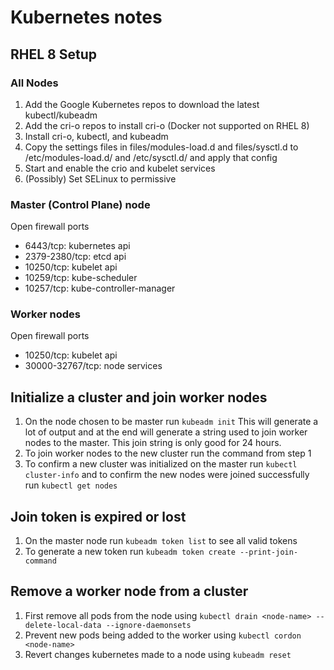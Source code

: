 # Kubernetes notes

## RHEL 8 Setup

### All Nodes
1. Add the Google Kubernetes repos to download the latest kubectl/kubeadm
2. Add the cri-o repos to install cri-o (Docker not supported on RHEL 8)
3. Install cri-o, kubectl, and kubeadm
4. Copy the settings files in files/modules-load.d and files/sysctl.d
to /etc/modules-load.d/ and /etc/sysctl.d/ and apply that config
5. Start and enable the crio and kubelet services
6. (Possibly) Set SELinux to permissive

### Master (Control Plane) node
Open firewall ports
* 6443/tcp: kubernetes api
* 2379-2380/tcp: etcd api 
* 10250/tcp: kubelet api
* 10259/tcp: kube-scheduler 
* 10257/tcp: kube-controller-manager

### Worker nodes
Open firewall ports
* 10250/tcp: kubelet api 
* 30000-32767/tcp: node services

## Initialize a cluster and join worker nodes
1. On the node chosen to be master run
```kubeadm init```
This will generate a lot of output and at the end will
generate a string used to join worker nodes to the master.
This join string is only good for 24 hours.
2. To join worker nodes to the new cluster run the command from step 1
3. To confirm a new cluster was initialized on the master run
```kubectl cluster-info``` and to confirm the new nodes were joined
successfully run ```kubectl get nodes```

## Join token is expired or lost
1. On the master node run ```kubeadm token list``` to see all valid tokens
2. To generate a new token run ```kubeadm token create --print-join-command```

## Remove a worker node from a cluster
1. First remove all pods from the node using ```kubectl drain <node-name> --delete-local-data --ignore-daemonsets```
2. Prevent new pods being added to the worker using ```kubectl cordon <node-name>```
3. Revert changes kubernetes made to a node using ```kubeadm reset```